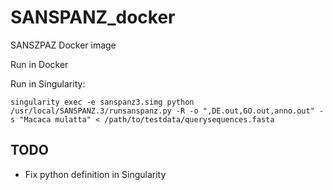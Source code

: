 # SANSPANZ_docker
SANSZPAZ Docker image

Run in Docker

Run in Singularity:

    singularity exec -e sanspanz3.simg python /usr/local/SANSPANZ.3/runsanspanz.py -R -o ",DE.out,GO.out,anno.out" -s "Macaca mulatta" < /path/to/testdata/querysequences.fasta

## TODO

* Fix python definition in Singularity

